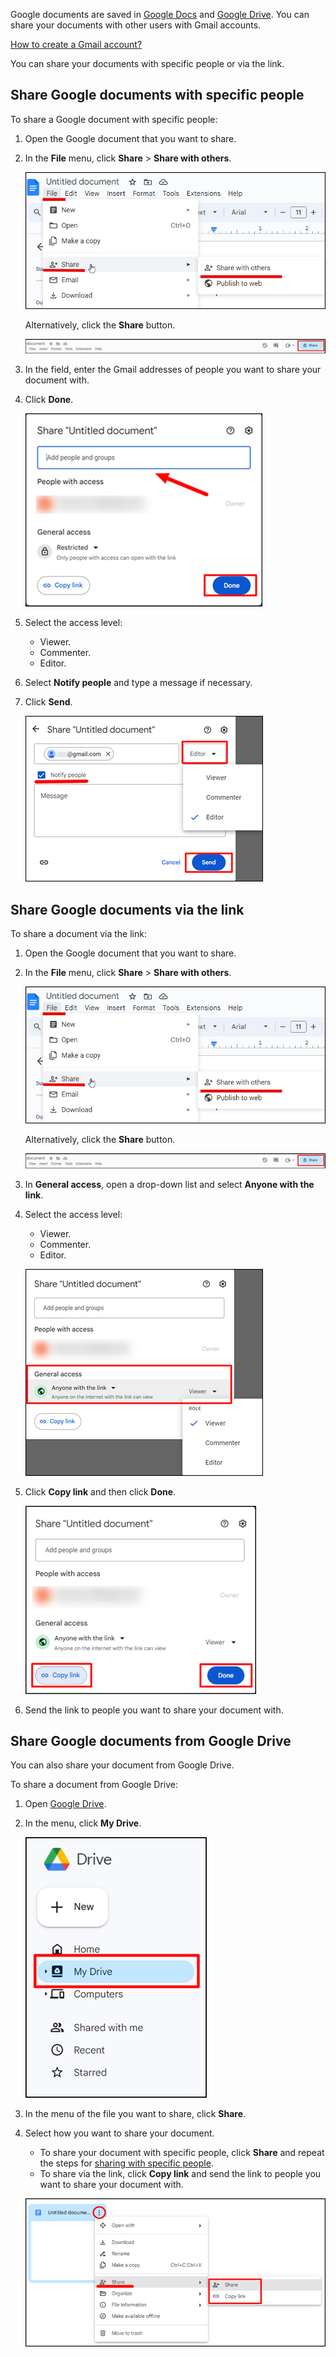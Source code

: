 Google documents are saved in [Google Docs](https://docs.google.com/) and [Google Drive](https://drive.google.com/). You can share your documents with other users with Gmail accounts.

[How to create a Gmail account?](https://support.google.com/mail/answer/56256?hl=en)

You can share your documents with specific people or via the link. 


## Share Google documents with specific people

To share a Google document with specific people:

1. Open the Google document that you want to share.

1. In the **File** menu, click **Share** > **Share with others**.    

    ![](../assets/share-with-others.png)

    Alternatively, click the **Share** button.

    ![](../assets/share-button.png)

1. In the field, enter the Gmail addresses of people you want to share your document with.

1. Click **Done**.

    ![](../assets/share-with-people.png)


1. Select the access level:

    - Viewer.
    - Commenter.
    - Editor.

1. Select **Notify people** and type a message if necessary.
        
1. Click **Send**.

    ![](../assets/notify-people.png)

## Share Google documents via the link
    
To share a document via the link:

1. Open the Google document that you want to share.

1. In the **File** menu, click **Share** > **Share with others**.    

    ![](../assets/share-with-others.png)

    Alternatively, click the **Share** button.

    ![](../assets/share-button.png)

1. In **General access**, open a drop-down list and select **Anyone with the link**.

1. Select the access level:
    - Viewer.
    - Commenter.
    - Editor.

    ![](../assets/share-via-link.png)

1. Click **Copy link** and then click **Done**.

    ![](../assets/copy-link.png)


1. Send the link to people you want to share your document with.

## Share Google documents from Google Drive

You can also share your document from Google Drive.

To share a document from Google Drive:

1. Open [Google Drive](http://drive.google.com).
1. In the menu, click **My Drive**.

    ![](../assets/my-drive.png)

1. In the menu of the file you want to share, click **Share**.


1. Select how you want to share your document.

    - To share your document with specific people, click **Share** and repeat the steps for [sharing with specific people](#share-google-documents-with-specific-people). 
    - To share via the link, click **Copy link** and send the link to people you want to share your document with.

    ![](../assets/share-copy-link.png)